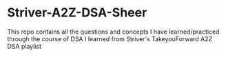 # Striver-A2Z-DSA-Sheer
This repo contains all the questions and concepts I have learned/practiced through the course of DSA I learned from Striver's TakeyouForward A2Z DSA playlist
